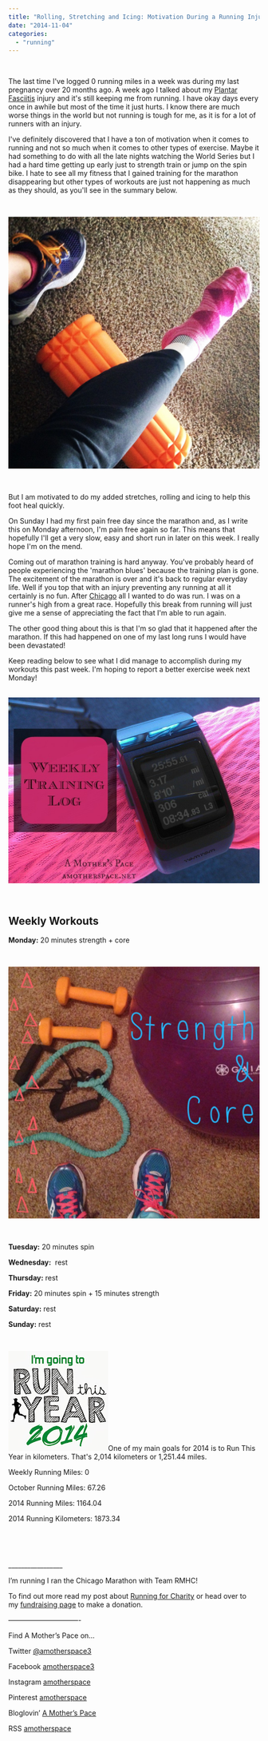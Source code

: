```yaml
---
title: "Rolling, Stretching and Icing: Motivation During a Running Injury"
date: "2014-11-04"
categories: 
  - "running"
---
```


 

The last time I've logged 0 running miles in a week was during my last pregnancy over 20 months ago. A week ago I talked about my [Plantar Fasciitis](http://amotherspace.net/2014/10/dealing-with-a-running-injury/ "Dealing with a Running Injury") injury and it's still keeping me from running. I have okay days every once in awhile but most of the time it just hurts. I know there are much worse things in the world but not running is tough for me, as it is for a lot of runners with an injury.

I've definitely discovered that I have a ton of motivation when it comes to running and not so much when it comes to other types of exercise. Maybe it had something to do with all the late nights watching the World Series but I had a hard time getting up early just to strength train or jump on the spin bike. I hate to see all my fitness that I gained training for the marathon disappearing but other types of workouts are just not happening as much as they should, as you'll see in the summary below.

 

![Rolling, Stretching and Icing | amotherspace.net](images/IMG_1311-1024x1024.jpg)

 

But I am motivated to do my added stretches, rolling and icing to help this foot heal quickly.

On Sunday I had my first pain free day since the marathon and, as I write this on Monday afternoon, I'm pain free again so far. This means that hopefully I'll get a very slow, easy and short run in later on this week. I really hope I'm on the mend.

Coming out of marathon training is hard anyway. You've probably heard of people experiencing the 'marathon blues' because the training plan is gone. The excitement of the marathon is over and it's back to regular everyday life. Well if you top that with an injury preventing any running at all it certainly is no fun. After [Chicago](http://amotherspace.net/2014/10/2014-chicago-marathon-race-recap/ "2014 Chicago Marathon Race Recap") all I wanted to do was run. I was on a runner's high from a great race. Hopefully this break from running will just give me a sense of appreciating the fact that I'm able to run again.

The other good thing about this is that I'm so glad that it happened after the marathon. If this had happened on one of my last long runs I would have been devastated!

Keep reading below to see what I did manage to accomplish during my workouts this past week. I'm hoping to report a better exercise week next Monday!

[  
![weeklytraininglog](images/weeklytraininglog.jpg)](http://amotherspace.net/wp-content/uploads/2014/03/weeklytraininglog.jpg)

 

## **Weekly Workouts**

**Monday:** 20 minutes strength + core

 

![Rolling, Stretching and Icing | amotherspace.net](images/IMG_1262-1024x1024.jpg)

 

**Tuesday:** 20 minutes spin

**Wednesday:**  rest

**Thursday:** rest

**Friday:** 20 minutes spin + 15 minutes strength

**Saturday:** rest

**Sunday:** rest

 

[![Run This Year | A Mother's Pace](images/2014-Badge2_zps954d25232.jpg "Run This Year | A Mother's Pace")](http://runninghutch.com/runthisyear/)One of my main goals for 2014 is to Run This Year in kilometers. That's 2,014 kilometers or 1,251.44 miles.

Weekly Running Miles: 0

October Running Miles: 67.26

2014 Running Miles: 1164.04

2014 Running Kilometers: 1873.34

 

 

\_\_\_\_\_\_\_\_\_\_\_\_\_\_\_\_\_

I’m running I ran the Chicago Marathon with Team RMHC!

To find out more read my post about [Running for Charity](http://amotherspace.net/2014/06/the-chicago-marathon-running-for-charity/) or head over to my [fundraising page](http://www.kintera.org/faf/donorReg/donorPledge.asp?ievent=1097960&supId=399266070) to make a donation.

——————————-

Find A Mother’s Pace on…

Twitter [@amotherspace3](https://twitter.com/amotherspace3)

Facebook [amotherspace3](http://facebook.com/amotherspace3)

Instagram [amotherspace](http://instagram.com/amotherspace)

Pinterest [amotherspace](http://pinterest.com/amotherspace/)

Bloglovin’ [A Mother’s Pace](http://www.bloglovin.com/en/blog/6680087)

RSS [amotherspace](http://feeds.feedburner.com/amotherspace)
